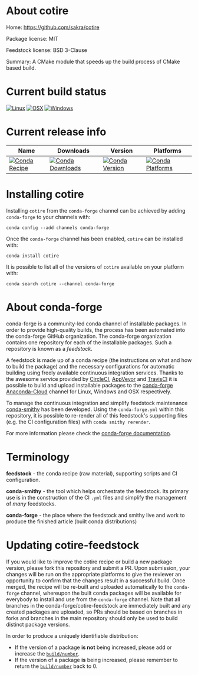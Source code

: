 About cotire
============

Home: https://github.com/sakra/cotire

Package license: MIT

Feedstock license: BSD 3-Clause

Summary: A CMake module that speeds up the build process of CMake based build.



Current build status
====================

[![Linux](https://img.shields.io/circleci/project/github/conda-forge/cotire-feedstock/master.svg?label=Linux)](https://circleci.com/gh/conda-forge/cotire-feedstock)
[![OSX](https://img.shields.io/travis/conda-forge/cotire-feedstock/master.svg?label=macOS)](https://travis-ci.org/conda-forge/cotire-feedstock)
[![Windows](https://img.shields.io/appveyor/ci/conda-forge/cotire-feedstock/master.svg?label=Windows)](https://ci.appveyor.com/project/conda-forge/cotire-feedstock/branch/master)

Current release info
====================

| Name | Downloads | Version | Platforms |
| --- | --- | --- | --- |
| [![Conda Recipe](https://img.shields.io/badge/recipe-cotire-green.svg)](https://anaconda.org/conda-forge/cotire) | [![Conda Downloads](https://img.shields.io/conda/dn/conda-forge/cotire.svg)](https://anaconda.org/conda-forge/cotire) | [![Conda Version](https://img.shields.io/conda/vn/conda-forge/cotire.svg)](https://anaconda.org/conda-forge/cotire) | [![Conda Platforms](https://img.shields.io/conda/pn/conda-forge/cotire.svg)](https://anaconda.org/conda-forge/cotire) |

Installing cotire
=================

Installing `cotire` from the `conda-forge` channel can be achieved by adding `conda-forge` to your channels with:

```
conda config --add channels conda-forge
```

Once the `conda-forge` channel has been enabled, `cotire` can be installed with:

```
conda install cotire
```

It is possible to list all of the versions of `cotire` available on your platform with:

```
conda search cotire --channel conda-forge
```


About conda-forge
=================

conda-forge is a community-led conda channel of installable packages.
In order to provide high-quality builds, the process has been automated into the
conda-forge GitHub organization. The conda-forge organization contains one repository
for each of the installable packages. Such a repository is known as a *feedstock*.

A feedstock is made up of a conda recipe (the instructions on what and how to build
the package) and the necessary configurations for automatic building using freely
available continuous integration services. Thanks to the awesome service provided by
[CircleCI](https://circleci.com/), [AppVeyor](https://www.appveyor.com/)
and [TravisCI](https://travis-ci.org/) it is possible to build and upload installable
packages to the [conda-forge](https://anaconda.org/conda-forge)
[Anaconda-Cloud](https://anaconda.org/) channel for Linux, Windows and OSX respectively.

To manage the continuous integration and simplify feedstock maintenance
[conda-smithy](https://github.com/conda-forge/conda-smithy) has been developed.
Using the ``conda-forge.yml`` within this repository, it is possible to re-render all of
this feedstock's supporting files (e.g. the CI configuration files) with ``conda smithy rerender``.

For more information please check the [conda-forge documentation](https://conda-forge.org/docs/).

Terminology
===========

**feedstock** - the conda recipe (raw material), supporting scripts and CI configuration.

**conda-smithy** - the tool which helps orchestrate the feedstock.
                   Its primary use is in the construction of the CI ``.yml`` files
                   and simplify the management of *many* feedstocks.

**conda-forge** - the place where the feedstock and smithy live and work to
                  produce the finished article (built conda distributions)


Updating cotire-feedstock
=========================

If you would like to improve the cotire recipe or build a new
package version, please fork this repository and submit a PR. Upon submission,
your changes will be run on the appropriate platforms to give the reviewer an
opportunity to confirm that the changes result in a successful build. Once
merged, the recipe will be re-built and uploaded automatically to the
`conda-forge` channel, whereupon the built conda packages will be available for
everybody to install and use from the `conda-forge` channel.
Note that all branches in the conda-forge/cotire-feedstock are
immediately built and any created packages are uploaded, so PRs should be based
on branches in forks and branches in the main repository should only be used to
build distinct package versions.

In order to produce a uniquely identifiable distribution:
 * If the version of a package **is not** being increased, please add or increase
   the [``build/number``](https://conda.io/docs/user-guide/tasks/build-packages/define-metadata.html#build-number-and-string).
 * If the version of a package **is** being increased, please remember to return
   the [``build/number``](https://conda.io/docs/user-guide/tasks/build-packages/define-metadata.html#build-number-and-string)
   back to 0.
